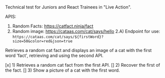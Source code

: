 Technical test for Juniors and React Trainees in "Live Action".

APIS:
1) Random Facts: https://catfact.ninja/fact
2) Random image: https://cataas.com/cat/says/hello
    2.A) Endpoint for use: `https://cataas.com/cat/says/${firstWord}?size=50&color=red&json=true`

Retrieves a random cat fact and displays an image of a cat with the first word 'fact', retrieving and using the second API.

[x] 1) Retrieves a random cat fact from the first API.
[] 2) Recover the first of the fact.
[] 3) Show a picture of a cat with the first word.